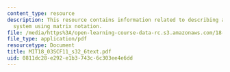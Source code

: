 ```yaml
---
content_type: resource
description: This resource contains information related to describing a first order
  system using matrix notation.
file: /media/https%3A/open-learning-course-data-rc.s3.amazonaws.com/18-03sc-differential-equations-fall-2011/0811dc28e292e1b3743c6c303ee4e6dd_MIT18_03SCF11_s32_6text.pdf
file_type: application/pdf
resourcetype: Document
title: MIT18_03SCF11_s32_6text.pdf
uid: 0811dc28-e292-e1b3-743c-6c303ee4e6dd
---
```

